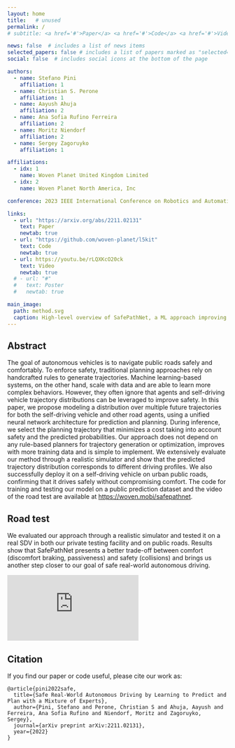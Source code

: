 ```yaml
---
layout: home
title:   # unused
permalink: /
# subtitle: <a href='#'>Paper</a> <a href='#'>Code</a> <a href='#'>Video</a> <a href='#'>Poster</a>

news: false  # includes a list of news items
selected_papers: false # includes a list of papers marked as "selected={true}"
social: false  # includes social icons at the bottom of the page

authors:
  - name: Stefano Pini
    affiliation: 1
  - name: Christian S. Perone
    affiliation: 1
  - name: Aayush Ahuja
    affiliation: 2
  - name: Ana Sofia Rufino Ferreira
    affiliation: 2
  - name: Moritz Niendorf
    affiliation: 2
  - name: Sergey Zagoruyko
    affiliation: 1

affiliations:
  - idx: 1
    name: Woven Planet United Kingdom Limited
  - idx: 2
    name: Woven Planet North America, Inc

conference: 2023 IEEE International Conference on Robotics and Automation (ICRA)<br/><small>Previously presented at the NeurIPS 2022 workshop on Machine Learning for Autonomous Driving (ML4AD)</small>

links:
  - url: "https://arxiv.org/abs/2211.02131"
    text: Paper
    newtab: true
  - url: "https://github.com/woven-planet/l5kit"
    text: Code
    newtab: true
  - url: https://youtu.be/rLQXKcO20ck
    text: Video
    newtab: true
  # - url: "#"
  #   text: Poster
  #   newtab: true

main_image:
  path: method.svg
  caption: High-level overview of SafePathNet, a ML approach improving on-road safety of self-driving vehicles (SDVs).
---
```


## Abstract
<p class="text-justify">
  The goal of autonomous vehicles is to navigate public roads safely and comfortably. To enforce safety, traditional planning approaches rely on handcrafted rules to generate trajectories. Machine learning-based systems, on the other hand, scale with data and are able to learn more complex behaviors. However, they often ignore that agents and self-driving vehicle trajectory distributions can be leveraged to improve safety. In this paper, we propose modeling a distribution over multiple future trajectories for both the self-driving vehicle and other road agents, using a unified neural network architecture for prediction and planning. During inference, we select the planning trajectory that minimizes a cost taking into account safety and the predicted probabilities. Our approach does not depend on any rule-based planners for trajectory generation or optimization, improves with more training data and is simple to implement. We extensively evaluate our method through a realistic simulator and show that the predicted trajectory distribution corresponds to different driving profiles. We also successfully deploy it on a self-driving vehicle on urban public roads, confirming that it drives safely without compromising comfort. The code for training and testing our model on a public prediction dataset and the video of the road test are available at <a href="#">https://woven.mobi/safepathnet</a>.
</p>

## Road test
We evaluated our approach through a realistic simulator and tested it on a real SDV in both our private testing facility and on public roads. Results show that SafePathNet presents a better trade-off between comfort (discomfort braking, passiveness) and safety (collisions) and brings us another step closer to our goal of safe real-world autonomous driving.

<div class="video-container mb-3">
  <iframe src="https://www.youtube-nocookie.com/embed/rLQXKcO20ck" title="YouTube video player" frameborder="0" allow="accelerometer; autoplay; clipboard-write; encrypted-media; gyroscope; picture-in-picture" allowfullscreen></iframe>
</div>

## Citation
If you find our paper or code useful, please cite our work as:

<pre><code>@article{pini2022safe,
  title={Safe Real-World Autonomous Driving by Learning to Predict and Plan with a Mixture of Experts},
  author={Pini, Stefano and Perone, Christian S and Ahuja, Aayush and Ferreira, Ana Sofia Rufino and Niendorf, Moritz and Zagoruyko, Sergey},
  journal={arXiv preprint arXiv:2211.02131},
  year={2022}
}</code>
</pre>
